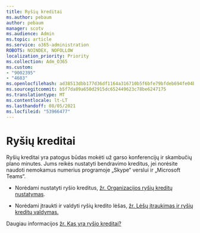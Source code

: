 ```yaml
---
title: Ryšių kreditai
ms.author: pebaum
author: pebaum
manager: scotv
ms.audience: Admin
ms.topic: article
ms.service: o365-administration
ROBOTS: NOINDEX, NOFOLLOW
localization_priority: Priority
ms.collection: Adm_O365
ms.custom:
- "9002395"
- "4683"
ms.openlocfilehash: ad38513dbb177d36df1164a316710b5f6bfe79bfdeb694fe04b6df9ff4949f20
ms.sourcegitcommit: b5f7da89a650d2915dc652449623c78be6247175
ms.translationtype: MT
ms.contentlocale: lt-LT
ms.lasthandoff: 08/05/2021
ms.locfileid: "53966477"
---
```

# <a name="communication-credits"></a>Ryšių kreditai

Ryšių kreditai yra patogus būdas mokėti už garso konferencijų ir skambučių plano minutes. Jums reikės nustatyti bendravimo kreditus, jei norėsite naudoti nemokamus numerius programoje „Skype“ verslui ir „Microsoft Teams“.

- Norėdami nustatyti ryšio kreditus, [žr. Organizacijos ryšių kreditų nustatymas](https://docs.microsoft.com/microsoftteams/set-up-communications-credits-for-your-organization). 

- Norėdami įtraukti ir valdyti ryšių kredito lėšas, [žr. Lėšų įtraukimas ir ryšių kreditų valdymas.](https://docs.microsoft.com/microsoftteams/add-funds-and-manage-communications-credits) 

Daugiau informacijos [žr. Kas yra ryšio kreditai?](https://docs.microsoft.com/microsoftteams/what-are-communications-credits)
